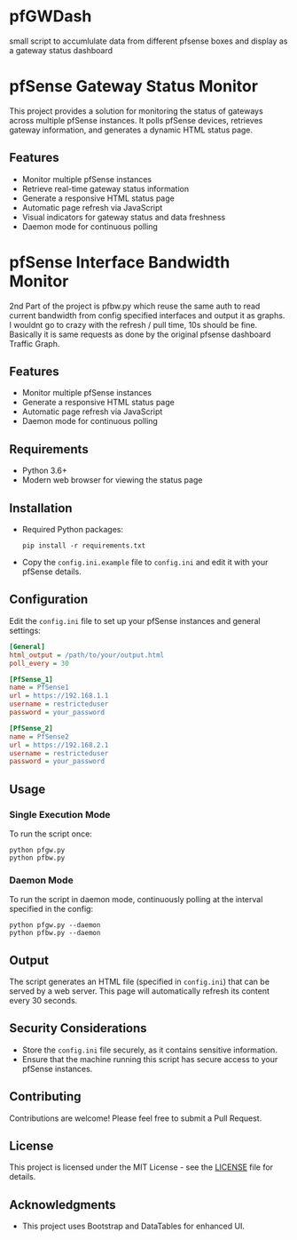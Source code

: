 # pfGWDash
small script to accumlulate data from different pfsense boxes and display as a gateway status dashboard


# pfSense Gateway Status Monitor

This project provides a solution for monitoring the status of gateways across multiple pfSense instances. It polls pfSense devices, retrieves gateway information, and generates a dynamic HTML status page.


## Features

- Monitor multiple pfSense instances
- Retrieve real-time gateway status information
- Generate a responsive HTML status page
- Automatic page refresh via JavaScript
- Visual indicators for gateway status and data freshness
- Daemon mode for continuous polling



# pfSense Interface Bandwidth Monitor

2nd Part of the project is pfbw.py which reuse the same auth to read current bandwidth from config specified interfaces and output it as graphs. I wouldnt go to crazy with the refresh / pull time, 10s should be fine. Basically it is same requests as done by the original pfsense dashboard Traffic Graph.


## Features

- Monitor multiple pfSense instances
- Generate a responsive HTML status page
- Automatic page refresh via JavaScript
- Daemon mode for continuous polling



## Requirements

- Python 3.6+
- Modern web browser for viewing the status page

## Installation

- Required Python packages:
   ```
   pip install -r requirements.txt
   ```
- Copy the `config.ini.example` file to `config.ini` and edit it with your pfSense details.


## Configuration

Edit the `config.ini` file to set up your pfSense instances and general settings:

```ini
[General]
html_output = /path/to/your/output.html
poll_every = 30

[PfSense_1]
name = PfSense1
url = https://192.168.1.1
username = restricteduser
password = your_password

[PfSense_2]
name = PfSense2
url = https://192.168.2.1
username = restricteduser
password = your_password
```

## Usage

### Single Execution Mode

To run the script once:

```
python pfgw.py
python pfbw.py

```

### Daemon Mode

To run the script in daemon mode, continuously polling at the interval specified in the config:

```
python pfgw.py --daemon
python pfbw.py --daemon
```

## Output

The script generates an HTML file (specified in `config.ini`) that can be served by a web server. This page will automatically refresh its content every 30 seconds.

## Security Considerations

- Store the `config.ini` file securely, as it contains sensitive information.
- Ensure that the machine running this script has secure access to your pfSense instances.

## Contributing

Contributions are welcome! Please feel free to submit a Pull Request.

## License

This project is licensed under the MIT License - see the [LICENSE](LICENSE) file for details.

## Acknowledgments

- This project uses Bootstrap and DataTables for enhanced UI.
